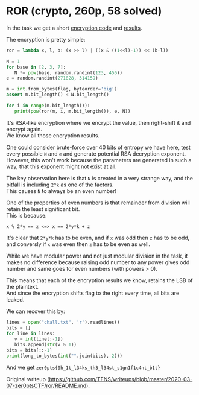 # ROR (crypto, 260p, 58 solved)

In the task we get a short [encryption
code](https://raw.githubusercontent.com/TFNS/writeups/master/2020-03-07-zer0ptsCTF/ror/chall.py)
and
[results](https://raw.githubusercontent.com/TFNS/writeups/master/2020-03-07-zer0ptsCTF/ror/chall.txt).

The encryption is pretty simple:

```python  
ror = lambda x, l, b: (x >> l) | ((x & ((1<<l)-1)) << (b-l))

N = 1  
for base in [2, 3, 7]:  
   N *= pow(base, random.randint(123, 456))  
e = random.randint(271828, 314159)

m = int.from_bytes(flag, byteorder='big')  
assert m.bit_length() < N.bit_length()

for i in range(m.bit_length()):  
   print(pow(ror(m, i, m.bit_length()), e, N))  
```

It's RSA-like encryption where we encrypt the value, then right-shift it and
encrypt again.  
We know all those encryption results.

One could consider brute-force over 40 bits of entropy we have here, test
every possible `N` and `e` and generate potential RSA decryption exponent.  
However, this won't work because the parameters are generated in such a way,
that this exponent might not exist at all.

The key observation here is that `N` is created in a very strange way, and the
pitfall is including `2^k` as one of the factors.  
This causes `N` to always be an even number!

One of the properties of even numbers is that remainder from division will
retain the least significant bit.  
This is because:

```  
x % 2*y == z <=> x == 2*y*k + z  
```

It's clear that `2*y*k` has to be even, and if `x` was odd then `z` has to be
odd, and conversly if `x` was even then `z` has to be even as well.

While we have modular power and not just modular division in the task, it
makes no difference because raising odd number to any power gives odd number
and same goes for even numbers (with powers > 0).

This means that each of the encryption results we know, retains the LSB of the
plaintext.  
And since the encryption shifts flag to the right every time, all bits are
leaked.

We can recover this by:

```python  
lines = open("chall.txt", 'r').readlines()  
bits = []  
for line in lines:  
   v = int(line[:-1])  
   bits.append(str(v & 1))  
bits = bits[::-1]  
print(long_to_bytes(int("".join(bits), 2)))  
```

And we get `zer0pts{0h_1t_l34ks_th3_l34st_s1gn1f1c4nt_b1t}`

Original writeup
(https://github.com/TFNS/writeups/blob/master/2020-03-07-zer0ptsCTF/ror/README.md).